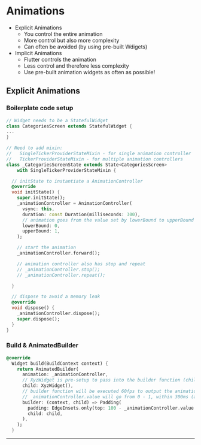 # Animations
- Explicit Animations
  - You control the entire animation
  - More control but also more complexity
  - Can often be avoided (by using pre-built Wdigets)
- Implicit Animations
  - Flutter controls the animation
  - Less control and therefore less complexity
  - Use pre-built animation widgets as often as possible!
 

## Explicit Animations
### Boilerplate code setup

```dart
// Widget needs to be a StatefulWidget
class CategoriesScreen extends StatefulWidget {
...
}

// Need to add mixin:
//   SingleTickerProviderStateMixin - for single animation controller
//   TickerProviderStateMixin - for multiple animation controllers
class _CategoriesScreenState extends State<CategoriesScreen>
    with SingleTickerProviderStateMixin {

  // initState to instantiate a AnimationController
  @override
  void initState() {
    super.initState();
    _animationController = AnimationController(
      vsync: this,
      duration: const Duration(milliseconds: 300),
      // animation goes from the value set by lowerBound to upperBound
      lowerBound: 0,
      upperBound: 1,
    );

    // start the animation
    _animationController.forward();

    // animation controller also has stop and repeat
    // _animationController.stop();
    // _animationController.repeat();

  }

  // dispose to avoid a memory leak
  @override
  void dispose() {
    _animationController.dispose();
    super.dispose();
  }
}
```

### Build & AnimatedBuilder
```dart
@override
  Widget build(BuildContext context) {
    return AnimatedBuilder(
      animation: _animationController,
      // XyzWidget is pre-setup to pass into the builder function (child arg)
      child: XyzWidget(),
      // builder function will be executed 60fps to output the animations
      // _animationController.value will go from 0 - 1, within 300ms (as we setup)
      builder: (context, child) => Padding(
        padding: EdgeInsets.only(top: 100 - _animationController.value * 100),
        child: child,
      ),
    );
  }
```

<hr>
<br>
